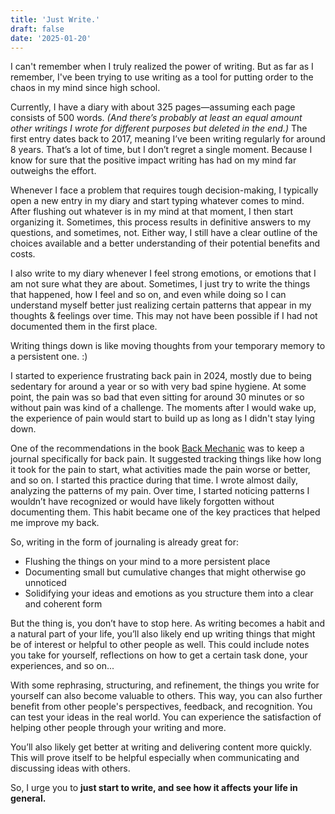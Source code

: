```yaml
---
title: 'Just Write.'
draft: false
date: '2025-01-20'
---
```


I can't remember when I truly realized the power of writing. But as far as I remember, I've been trying to use writing as a tool for putting order to the chaos in my mind since high school.

Currently, I have a diary with about 325 pages—assuming each page consists of 500 words. *(And there’s probably at least an equal amount other writings I wrote for different purposes but deleted in the end.)* The first entry dates back to 2017, meaning I’ve been writing regularly for around 8 years. That’s a lot of time, but I don’t regret a single moment. Because I know for sure that the positive impact writing has had on my mind far outweighs the effort.

Whenever I face a problem that requires tough decision-making, I typically open a new entry in my diary and start typing whatever comes to mind. After flushing out whatever is in my mind at that moment, I then start organizing it. Sometimes, this process results in definitive answers to my questions, and sometimes, not. Either way, I still have a clear outline of the choices available and a better understanding of their potential benefits and costs.

I also write to my diary whenever I feel strong emotions, or emotions that I am not sure what they are about. Sometimes, I just try to write the things that happened, how I feel and so on, and even while doing so I can understand myself better just realizing certain patterns that appear in my thoughts & feelings over time. This may not have been possible if I had not documented them in the first place.

Writing things down is like moving thoughts from your temporary memory to a persistent one. :)

I started to experience frustrating back pain in 2024, mostly due to being sedentary for around a year or so with very bad spine hygiene. At some point, the pain was so bad that even sitting for around 30 minutes or so without pain was kind of a challenge. The moments after I would wake up, the experience of pain would start to build up as long as I didn't stay lying down.

One of the recommendations in the book [Back Mechanic](https://www.goodreads.com/book/show/63221240-back-mechanic) was to keep a journal specifically for back pain. It suggested tracking things like how long it took for the pain to start, what activities made the pain worse or better, and so on. I started this practice during that time. I wrote almost daily, analyzing the patterns of my pain. Over time, I started noticing patterns I wouldn’t have recognized or would have likely forgotten without documenting them. This habit became one of the key practices that helped me improve my back.

So, writing in the form of journaling is already great for:
- Flushing the things on your mind to a more persistent place
- Documenting small but cumulative changes that might otherwise go unnoticed
- Solidifying your ideas and emotions as you structure them into a clear and coherent form

But the thing is, you don’t have to stop here. As writing becomes a habit and a natural part of your life, you’ll also likely end up writing things that might be of interest or helpful to other people as well. This could include notes you take for yourself, reflections on how to get a certain task done, your experiences, and so on...

With some rephrasing, structuring, and refinement, the things you write for yourself can also become valuable to others. This way, you can also further benefit from other people's perspectives, feedback, and recognition. You can test your ideas in the real world. You can experience the satisfaction of helping other people through your writing and more.

You’ll also likely get better at writing and delivering content more quickly. This will prove itself to be helpful especially when communicating and discussing ideas with others.

So, I urge you to **just start to write, and see how it affects your life in general.**

